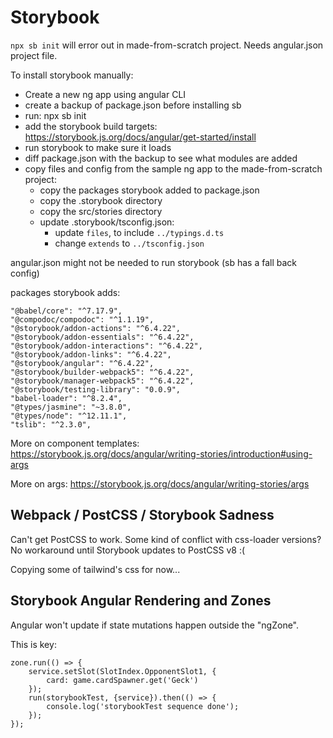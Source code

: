 # Storybook

`npx sb init` will error out in made-from-scratch project. Needs angular.json project file.

To install storybook manually:
- Create a new ng app using angular CLI
- create a backup of package.json before installing sb
- run: npx sb init
- add the storybook build targets: https://storybook.js.org/docs/angular/get-started/install
- run storybook to make sure it loads
- diff package.json with the backup to see what modules are added
- copy files and config from the sample ng app to the made-from-scratch project: 
  - copy the packages storybook added to package.json
  - copy the .storybook directory
  - copy the src/stories directory
  - update .storybook/tsconfig.json:
    - update `files`, to include `../typings.d.ts`
    - change `extends` to `../tsconfig.json`
  
angular.json might not be needed to run storybook (sb has a fall back config)

packages storybook adds:
```
"@babel/core": "^7.17.9",
"@compodoc/compodoc": "^1.1.19",
"@storybook/addon-actions": "^6.4.22",
"@storybook/addon-essentials": "^6.4.22",
"@storybook/addon-interactions": "^6.4.22",
"@storybook/addon-links": "^6.4.22",
"@storybook/angular": "^6.4.22",
"@storybook/builder-webpack5": "^6.4.22",
"@storybook/manager-webpack5": "^6.4.22",
"@storybook/testing-library": "0.0.9",
"babel-loader": "^8.2.4",
"@types/jasmine": "~3.8.0",
"@types/node": "^12.11.1",
"tslib": "^2.3.0",
```



More on component templates: https://storybook.js.org/docs/angular/writing-stories/introduction#using-args

More on args: https://storybook.js.org/docs/angular/writing-stories/args

## Webpack / PostCSS / Storybook Sadness

Can't get PostCSS to work. Some kind of conflict with css-loader versions? No workaround until Storybook updates to PostCSS v8 :( 

Copying some of tailwind's css for now...


## Storybook Angular Rendering and Zones

Angular won't update if state mutations happen outside the "ngZone".

This is key:
```
zone.run(() => {
    service.setSlot(SlotIndex.OpponentSlot1, {
        card: game.cardSpawner.get('Geck')
    });
    run(storybookTest, {service}).then(() => {
        console.log('storybookTest sequence done');
    });
});
```
